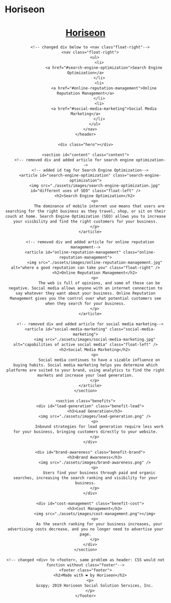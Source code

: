 # Horiseon
<!DOCTYPE html>
<html lang="en-us">

<head>
    <meta charset="UTF-8" />
    <!--Moved title element above link element-->
    <title>Horiseon</title>
    <link rel="stylesheet" href="./assets/css/style.css">
</head>

<body>
    <!--removed div class="header" for header tag-->
    <!-- header tag CSS styles would not work, need class="header"-->
    <header class="header">
        <h1>
            <!-- added anchor element so clicking the title would return to hompage -->
            <a href="/">
                Hori<span class="seo">seo</span>n
            </a>
        </h1>

        <!-- changed div below to <nav class"float-right"-->
        <nav class="float-right">
            <ul>
                <li>
                    <a href="#search-engine-optimization">Search Engine Optimization</a>
                </li>
                <li>
                    <a href="#online-reputation-management">Online Reputation Management</a>
                </li>
                <li>
                    <a href="#social-media-marketing">Social Media Marketing</a>
                </li>
            </ul>
        </nav>
    </header>

    <div class="hero"></div>

    <section id="content" class="content">
        <!-- removed div and added article for search engine optimization-->
        <!-- added id tag for Search Engine Optimization-->
        <article id="search-engine-optimization" class="search-engine-optimization">
            <img src="./assets/images/search-engine-optimization.jpg" id="different uses of SEO" class="float-left" />
            <h2>Search Engine Optimization</h2>
            <p>
                The dominance of mobile internet use means that users are searching for the right business as they travel, shop, or sit on their couch at home. Search Engine Optimization (SEO) allows you to increase your visibility and find the right customers for your business.
            </p>
        </article>

        <!-- removed div and added article for online reputation management-->
        <article id="online-reputation-management" class="online-reputation-management">
            <img src="./assets/images/online-reputation-management.jpg" alt="where a good reputation can take you" class="float-right" />
            <h2>Online Reputation Management</h2>
            <p>
                The web is full of opinions, and some of these can be negative. Social media allows anyone with an internet connection to say whatever they want about your business. Online Reputation Management gives you the control over what potential customers see when they search for your business.
            </p>
        </article>

        <!-- removed div and added article for social media marketing-->
        <article id="social-media-marketing" class="social-media-marketing">
            <img src="./assets/images/social-media-marketing.jpg" alt="capabilities of active social media" class="float-left" />
            <h2>Social Media Marketing</h2>
            <p>
                Social media continues to have a sizable influence on buying habits. Social media marketing helps you determine which platforms are suited to your brand, using analytics to find the right markets and increase your lead generation.
            </p>
        </article>
    </section>

    <section class="benefits">
        <div id="lead-generation" class="benefit-lead">
            <h3>Lead Generation</h3>
            <img src="./assets/images/lead-generation.png" />
            <p>
                Inbound strategies for lead generation require less work for your business, bringing customers directly to your website.
            </p>
        </div>

        <div id="brand-awareness" class="benefit-brand">
            <h3>Brand Awareness</h3>
            <img src="./assets/images/brand-awareness.png" />
            <p>
                Users find your business through paid and organic searches, increasing the search ranking and visibility for your business.
            </p>
        </div>

        <div id="cost-management" class="benefit-cost">
            <h3>Cost Management</h3>
            <img src="./assets/images/cost-management.png"></img>
            <p>
                As the search ranking for your business increases, your advertising costs decrease, and you no longer need to advertise your page.
            </p>
        </div>
    </section>

    <!-- changed <div> to <footer>, same problem as header: CSS would not function without class="footer"-->
    <footer class="footer">
        <h2>Made with ❤️️ by Horiseon</h2>
        <p>
            &copy; 2019 Horiseon Social Solution Services, Inc.
        </p>
    </footer>
</body>

</html>

